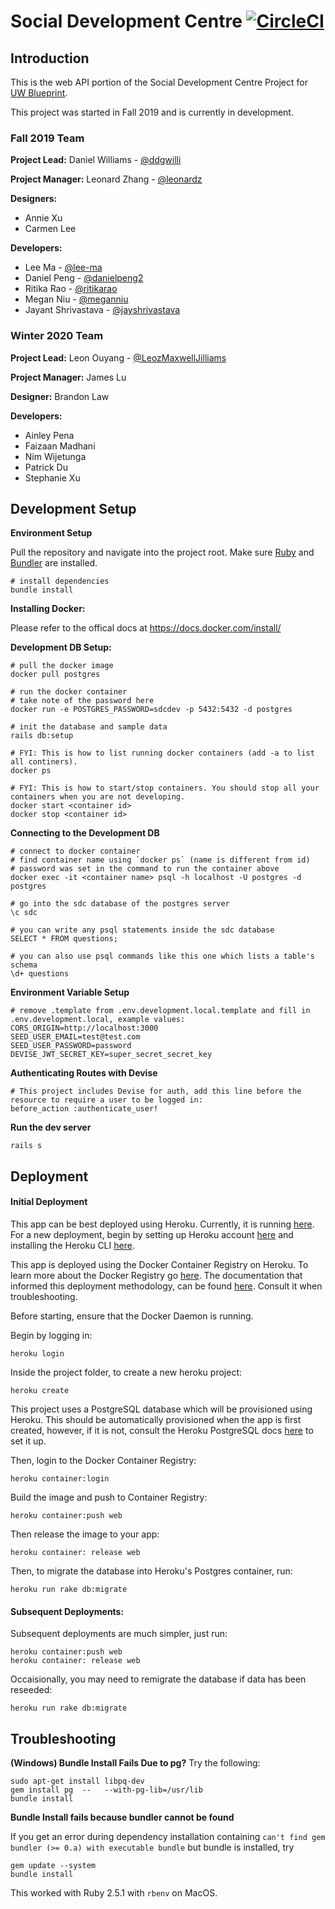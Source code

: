 # Social Development Centre [![CircleCI](https://circleci.com/gh/uwblueprint/sdc-api/tree/master.svg?style=shield)](https://circleci.com/gh/uwblueprint/sdc-api/tree/master)

## Introduction

This is the web API portion of the Social Development Centre Project for [UW Blueprint](https://https://uwblueprint.org/).

This project was started in Fall 2019 and is currently in development.

### Fall 2019 Team

**Project Lead:** Daniel Williams - [@ddgwilli](https://github.com/ddgwilli)

**Project Manager:** Leonard Zhang - [@leonardz](https://github.com/leonardz)

**Designers:** 
* Annie Xu
* Carmen Lee

**Developers:** 
* Lee Ma - [@lee-ma](https://github.com/lee-ma)
* Daniel Peng - [@danielpeng2](https://github.com/danielpeng2)
* Ritika Rao - [@ritikarao](https://github.com/ritikarao)
* Megan Niu - [@meganniu](https://github.com/meganniu)
* Jayant Shrivastava - [@jayshrivastava](https://github.com/jayshrivastava)

### Winter 2020 Team

**Project Lead:** Leon Ouyang - [@LeozMaxwellJilliams](https://github.com/LeozMaxwellJilliams)

**Project Manager:** James Lu

**Designer:** Brandon Law

**Developers:**
* Ainley Pena
* Faizaan Madhani
* Nim Wijetunga
* Patrick Du
* Stephanie Xu


## Development Setup

**Environment Setup**

Pull the repository and navigate into the project root. Make sure
[Ruby](https://www.ruby-lang.org/en/documentation/installation/) and
[Bundler](https://bundler.io) are installed.

```
# install dependencies
bundle install
```

**Installing Docker:** 

Please refer to the offical docs at https://docs.docker.com/install/

**Development DB Setup:** 
```
# pull the docker image
docker pull postgres

# run the docker container
# take note of the password here
docker run -e POSTGRES_PASSWORD=sdcdev -p 5432:5432 -d postgres

# init the database and sample data
rails db:setup

# FYI: This is how to list running docker containers (add -a to list all continers).
docker ps

# FYI: This is how to start/stop containers. You should stop all your containers when you are not developing.
docker start <container id>
docker stop <container id>

```

**Connecting to the Development DB** 
```
# connect to docker container
# find container name using `docker ps` (name is different from id)
# password was set in the command to run the container above
docker exec -it <container name> psql -h localhost -U postgres -d postgres

# go into the sdc database of the postgres server
\c sdc

# you can write any psql statements inside the sdc database 
SELECT * FROM questions;

# you can also use psql commands like this one which lists a table's schema
\d+ questions
```

**Environment Variable Setup**
```
# remove .template from .env.development.local.template and fill in .env.development.local, example values:
CORS_ORIGIN=http://localhost:3000
SEED_USER_EMAIL=test@test.com
SEED_USER_PASSWORD=password
DEVISE_JWT_SECRET_KEY=super_secret_secret_key
```

**Authenticating Routes with Devise**
```
# This project includes Devise for auth, add this line before the resource to require a user to be logged in:
before_action :authenticate_user!
```

**Run the dev server**

```
rails s
```

## Deployment

#### Initial Deployment

This app can be best deployed using Heroku. Currently, it is running [here](https://guarded-plains-51025.herokuapp.com). For a new deployment, begin by setting up Heroku account [here](https://heroku.com) and installing the Heroku CLI [here](https://devcenter.heroku.com/articles/heroku-cli).

This app is deployed using the Docker Container Registry on Heroku. To learn more about the Docker Registry go [here](https://docs.docker.com/registry/). The documentation that informed this deployment methodology, can be found [here](https://devcenter.heroku.com/articles/container-registry-and-runtime). Consult it when troubleshooting.

Before starting, ensure that the Docker Daemon is running.

Begin by logging in:

```
heroku login
```

Inside the project folder, to create a new heroku project:

```
heroku create
```

This project uses a PostgreSQL database which will be provisioned using Heroku. This should be automatically provisioned when the app is first created, however, if it is not, consult the Heroku PostgreSQL docs [here](https://devcenter.heroku.com/articles/heroku-postgresql#provisioning-heroku-postgres) to set it up. 

Then, login to the Docker Container Registry:

```
heroku container:login
```

Build the image and push to Container Registry:

```
heroku container:push web
```

Then release the image to your app:

```
heroku container: release web
```

Then, to migrate the database into Heroku's Postgres container, run:

```
heroku run rake db:migrate
```

#### Subsequent Deployments:

Subsequent deployments are much simpler, just run:

```
heroku container:push web
heroku container: release web
```

Occaisionally, you may need to remigrate the database if data has been reseeded:

```
heroku run rake db:migrate
```

## Troubleshooting
**(Windows) Bundle Install Fails Due to pg?**
Try the following:
```
sudo apt-get install libpq-dev
gem install pg  --   --with-pg-lib=/usr/lib
bundle install
```

**Bundle Install fails because bundler cannot be found**

If you get an error during dependency installation containing `can't find gem bundler (>= 0.a) with executable bundle` but bundle is installed, try
```
gem update --system
bundle install
```
This worked with Ruby 2.5.1 with `rbenv` on MacOS.
